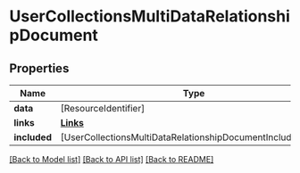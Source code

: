 # UserCollectionsMultiDataRelationshipDocument

## Properties
Name | Type | Description | Notes
------------ | ------------- | ------------- | -------------
**data** | [ResourceIdentifier] |  | [optional] 
**links** | [**Links**](Links.md) |  | [optional] 
**included** | [UserCollectionsMultiDataRelationshipDocumentIncludedInner] |  | [optional] 

[[Back to Model list]](../README.md#documentation-for-models) [[Back to API list]](../README.md#documentation-for-api-endpoints) [[Back to README]](../README.md)


